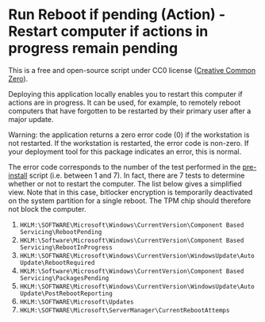 # Run Reboot if pending (Action) - Restart computer if actions in progress remain pending

This is a free and open-source script under CC0 license ([Creative Common Zero](https://spdx.org/licenses/CC0-1.0)).

Deploying this application locally enables you to restart this computer if actions are in progress.
It can be used, for example, to remotely reboot computers that have forgotten to be restarted by their primary user after a major update.

Warning: the application returns a zero error code (0) if the workstation is not restarted.
If the workstation is restarted, the error code is non-zero.
If your deployment tool for this package indicates an error, this is normal.

The error code corresponds to the number of the test performed in the [pre-install](./pre-install.ps1) script (i.e. between 1 and 7).
In fact, there are 7 tests to determine whether or not to restart the computer.
The list below gives a simplified view.
Note that in this case, bitlocker encryption is temporarily deactivated on the system partition for a single reboot.
The TPM chip should therefore not block the computer.

1. `HKLM:\SOFTWARE\Microsoft\Windows\CurrentVersion\Component Based Servicing\RebootPending`
1. `HKLM:\Software\Microsoft\Windows\CurrentVersion\Component Based Servicing\RebootInProgress`
1. `HKLM:\SOFTWARE\Microsoft\Windows\CurrentVersion\WindowsUpdate\Auto Update\RebootRequired`
1. `HKLM:\Software\Microsoft\Windows\CurrentVersion\Component Based Servicing\PackagesPending`
1. `HKLM:\SOFTWARE\Microsoft\Windows\CurrentVersion\WindowsUpdate\Auto Update\PostRebootReporting`
1. `HKLM:\SOFTWARE\Microsoft\Updates`
1. `HKLM:\SOFTWARE\Microsoft\ServerManager\CurrentRebootAttemps`
